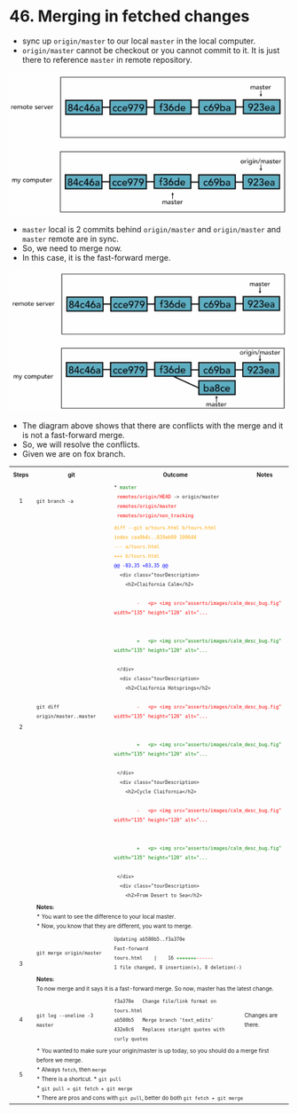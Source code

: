 # 46. Merging in fetched changes
* sync up `origin/master` to our local `master` in the local computer.
* `origin/master` cannot be checkout or you cannot commit to it. It is just there to reference `master` in remote repository.

![fetch](merging_1.png)

* `master` local is 2 commits behind `origin/master` and `origin/master` and `master` remote are in sync.
* So, we need to merge now.
* In this case, it is the fast-forward merge.

![fetch](merging_2.png)

* The diagram above shows that there are conflicts with the merge and it is not a fast-forward merge.
* So, we will resolve the conflicts.
* Given we are on fox branch.


<table><tbody>
  <tr>
    <th><font size="1">Steps</font></th>	
    <th><font size="1">git</font></th>	    
    <th><font size="1">Outcome</font></th>	    
    <th><font size="1">Notes</font></th>	            
  </tr>
  <tr>
    <td align="center"><font size="1">1</font></td>
    <td><font size="1"><code>git branch -a</code></font></td>
    <td><font size="1">
      <code>* <font color="green">master </font></code></br>
      <code><font color="red"> remotes/origin/HEAD</font> -> origin/master</code></br>
      <code><font color="red"> remotes/origin/master</font></code></br>
      <code><font color="red"> remotes/origin/non_tracking</font></code></br>
    </font></td>     
    <td><font size="1"></font></td>            
  </tr>
  <tr>
    <td align="center" rowspan="2"><font size="1">2</font></td>
    <td><font size="1"><code>git diff origin/master..master</code></font></td>
    <td colspan="2"><font size="1">
      <code><font color="orange">diff --git a/tours.html b/tours.html </font></code></br>
      <code><font color="orange">index caa9b4c..829eb99 100644</font></code></br>
      <code><font color="orange">--- a/tours.html </font></code></br>
      <code><font color="orange">+++ b/tours.html </font></code></br>  
      <code><font color="blue">@@ -83,35 +83,35 @@ </font></code></br>          
      <code>  &lt;div class="tourDescription&gt; </code></br>                
      <code>  &nbsp; &lt;h2&gt;Claifornia Calm&lt;/h2&gt; </code></br>                
      <code><font color="red">  
        - &nbsp; &lt;p&gt; &lt;img src="asserts/images/calm_desc_bug.fig" width="135" height="120" alt="...
      </font></code></br>                      
      <code><font color="green">
        + &nbsp; &lt;p&gt; &lt;img src="asserts/images/calm_desc_bug.fig" width="135" height="120" alt="...
      </font></code></br> 
      <code> &lt;/div&gt; </code></br>   
      <code>  &lt;div class="tourDescription&gt; </code></br>                
      <code>  &nbsp; &lt;h2&gt;Claifornia Hotsprings&lt;/h2&gt; </code></br>                
      <code><font color="red">  
        - &nbsp; &lt;p&gt; &lt;img src="asserts/images/calm_desc_bug.fig" width="135" height="120" alt="...
      </font></code></br>                      
      <code><font color="green">
        + &nbsp; &lt;p&gt; &lt;img src="asserts/images/calm_desc_bug.fig" width="135" height="120" alt="...
      </font></code></br> 
      <code> &lt;/div&gt; </code></br>   
      <code>  &lt;div class="tourDescription&gt; </code></br>                
      <code>  &nbsp; &lt;h2&gt;Cycle Claifornia&lt;/h2&gt; </code></br>                
      <code><font color="red">  
        - &nbsp; &lt;p&gt; &lt;img src="asserts/images/calm_desc_bug.fig" width="135" height="120" alt="...
      </font></code></br>                      
      <code><font color="green">
        + &nbsp; &lt;p&gt; &lt;img src="asserts/images/calm_desc_bug.fig" width="135" height="120" alt="...
      </font></code></br> 
      <code> &lt;/div&gt; </code></br>   
      <code>  &lt;div class="tourDescription&gt; </code></br>                
      <code>  &nbsp; &lt;h2&gt;From Desert to Sea&lt;/h2&gt; </code></br>                                  
    </font></td>	
  <tr>
    <td colspan="3"><font size="1">
     <b>Notes:</b></br>
      * You want to see the difference to your local master. </br>
      * Now, you know that they are different, you want to merge.
    </font></td>                    
  </tr>  
    
  <tr>
    <td align="center" rowspan="2"><font size="1">3</font></td>
    <td><font size="1"><code>git merge origin/master</code></font></td>
    <td colspan="2"><font size="1">
      <code>Updating ab580b5..f3a370e</code></br>
      <code>Fast-forward</code></br>      
      <code>tours.html &nbsp;&nbsp; | &nbsp;&nbsp; 16 <font color="green">+++++++</font><font color="red">------</font></code></br>           
      <code>1 file changed, 8 insertion(+), 8 deletion(-)</code></br>                  
    </font></td>	
  </tr>  
  <tr>
    <td colspan="3"><font size="1">
     <b>Notes:</b></br>
	  To now merge and it says it is a fast-forward merge. So now, master has the latest change.    
    </font></td>            
  </tr>
  
  <tr>
    <td align="center"><font size="1">4</font></td>
    <td><font size="1"><code>git log --oneline -3 master</code></font></td>
    <td><font size="1">
	 <code>f3a370e &nbsp; Change file/link format on tours.html</code></br>
	 <code>ab580b5 &nbsp; Merge branch 'text_edits'</code></br>   
	 <code>432e8c6 &nbsp; Replaces staright quotes with curly quotes</code>
    </font></td>	
    <td><font size="1">Changes are there.</font></td>            
  </tr>  
  <tr>
    <td align="center"><font size="1">5</font></td>
    <td colspan="3"><font size="1">
      * You wanted to make sure your origin/master is up today, so you should do a merge first before we merge. </br>
      * Always <code>fetch</code>, then <code>merge</code> </br>
      * There is a shortcut.
      * <code>git pull</code> </br>
      * <code>git pull = git fetch + git merge</code> </br>
      * There are pros and cons with <code>git pull</code>, better do both <code>git fetch + git merge</code>
    </font></td>            
  </tr>    
</tbody></table>
